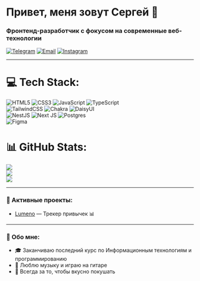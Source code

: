 # Привет, меня зовут Сергей 👋  
### Фронтенд-разработчик с фокусом на современные веб-технологии

[![Telegram](https://img.shields.io/badge/-Telegram-0088cc?style=flat-square&logo=telegram&logoColor=white)](https://t.me/akazaaaaaaaaaaaaaaaa)
[![Email](https://img.shields.io/badge/-Email-ea4335?style=flat-square&logo=gmail&logoColor=white)](mailto:serzh.li.04.06@yandex.ru)
[![Instagram](https://img.shields.io/badge/Instagram-%23E4405F.svg?style=flat-square&logo=Instagram&logoColor=white)](https://instagram.com/_derante)

---

# 💻 Tech Stack:
![HTML5](https://img.shields.io/badge/html5-%23E34F26.svg?style=for-the-badge&logo=html5&logoColor=white)
![CSS3](https://img.shields.io/badge/css3-%231572B6.svg?style=for-the-badge&logo=css3&logoColor=white) 
![JavaScript](https://img.shields.io/badge/javascript-%23323330.svg?style=for-the-badge&logo=javascript&logoColor=%23F7DF1E)
![TypeScript](https://img.shields.io/badge/typescript-%23007ACC.svg?style=for-the-badge&logo=typescript&logoColor=white)  
![TailwindCSS](https://img.shields.io/badge/tailwindcss-%2338B2AC.svg?style=for-the-badge&logo=tailwind-css&logoColor=white) 
![Chakra](https://img.shields.io/badge/chakra-%234ED1C5.svg?style=for-the-badge&logo=chakraui&logoColor=white) 
![DaisyUI](https://img.shields.io/badge/daisyui-5A0EF8?style=for-the-badge&logo=daisyui&logoColor=white)  
![NestJS](https://img.shields.io/badge/nestjs-%23E0234E.svg?style=for-the-badge&logo=nestjs&logoColor=white) 
![Next JS](https://img.shields.io/badge/Next-black?style=for-the-badge&logo=next.js&logoColor=white)
![Postgres](https://img.shields.io/badge/postgres-%23316192.svg?style=for-the-badge&logo=postgresql&logoColor=white)  
![Figma](https://img.shields.io/badge/figma-%23F24E1E.svg?style=for-the-badge&logo=figma&logoColor=white)

# 📊 GitHub Stats:
![](https://github-readme-stats.vercel.app/api?username=lee-serz&theme=react&hide_border=true&include_all_commits=true&count_private=true)<br/>
![](https://nirzak-streak-stats.vercel.app/?user=lee-serz&theme=react&hide_border=true)<br/>
![](https://github-readme-stats.vercel.app/api/top-langs/?username=lee-serz&theme=react&hide_border=true&include_all_commits=true&count_private=true&layout=compact)

---

### 📌 Активные проекты:
- [Lumeno](https://github.com/lee-serz/lumeno) — Трекер привычек 📊

---

### 💬 Обо мне: 
- 🎓 Заканчиваю последний курс по Информационным технологиям и программированию
- 🎵 Люблю музыку и играю на гитаре
- 🍜 Всегда за то, чтобы вкусно покушать
